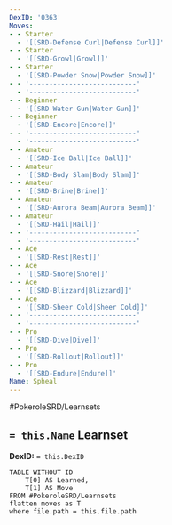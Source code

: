 ```yaml
---
DexID: '0363'
Moves:
- - Starter
  - '[[SRD-Defense Curl|Defense Curl]]'
- - Starter
  - '[[SRD-Growl|Growl]]'
- - Starter
  - '[[SRD-Powder Snow|Powder Snow]]'
- - '---------------------------'
  - '---------------------------'
- - Beginner
  - '[[SRD-Water Gun|Water Gun]]'
- - Beginner
  - '[[SRD-Encore|Encore]]'
- - '---------------------------'
  - '---------------------------'
- - Amateur
  - '[[SRD-Ice Ball|Ice Ball]]'
- - Amateur
  - '[[SRD-Body Slam|Body Slam]]'
- - Amateur
  - '[[SRD-Brine|Brine]]'
- - Amateur
  - '[[SRD-Aurora Beam|Aurora Beam]]'
- - Amateur
  - '[[SRD-Hail|Hail]]'
- - '---------------------------'
  - '---------------------------'
- - Ace
  - '[[SRD-Rest|Rest]]'
- - Ace
  - '[[SRD-Snore|Snore]]'
- - Ace
  - '[[SRD-Blizzard|Blizzard]]'
- - Ace
  - '[[SRD-Sheer Cold|Sheer Cold]]'
- - '---------------------------'
  - '---------------------------'
- - Pro
  - '[[SRD-Dive|Dive]]'
- - Pro
  - '[[SRD-Rollout|Rollout]]'
- - Pro
  - '[[SRD-Endure|Endure]]'
Name: Spheal
---
```


#PokeroleSRD/Learnsets

## `= this.Name` Learnset

**DexID:** `= this.DexID`

```dataview
TABLE WITHOUT ID
    T[0] AS Learned,
    T[1] AS Move
FROM #PokeroleSRD/Learnsets
flatten moves as T
where file.path = this.file.path
```
